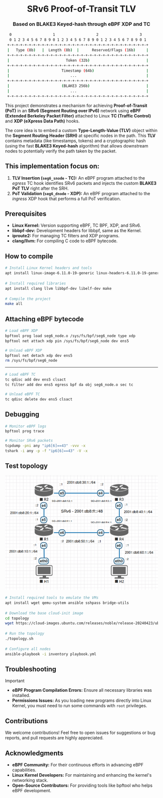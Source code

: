 <h1 align="center">SRv6 Proof-of-Transit TLV</h1>
<h3 align="center">Based on BLAKE3 Keyed-hash through eBPF XDP and TC</h3>

```bash
  0                   1                   2                   3
  0 1 2 3 4 5 6 7 8 9 0 1 2 3 4 5 6 7 8 9 0 1 2 3 4 5 6 7 8 9 0 1
 +-+-+-+-+-+-+-+-+-+-+-+-+-+-+-+-+-+-+-+-+-+-+-+-+-+-+-+-+-+-+-+-+
 |   Type (8b)   |  Length (8b)  |      Reserved/Flags (16b)     |
 +-+-+-+-+-+-+-+-+-+-+-+-+-+-+-+-+-+-+-+-+-+-+-+-+-+-+-+-+-+-+-+-+
 |                          Token (32b)                          |
 +-+-+-+-+-+-+-+-+-+-+-+-+-+-+-+-+-+-+-+-+-+-+-+-+-+-+-+-+-+-+-+-+
 |                        Timestamp (64b)                        |
 |                            ...                                |
 +-+-+-+-+-+-+-+-+-+-+-+-+-+-+-+-+-+-+-+-+-+-+-+-+-+-+-+-+-+-+-+-+
 |                        (BLAKE3 256b)                          |
 |                            ...                                |
 +-+-+-+-+-+-+-+-+-+-+-+-+-+-+-+-+-+-+-+-+-+-+-+-+-+-+-+-+-+-+-+-+
```

This project demonstrates a mechanism for achieving **Proof-of-Transit (PoT)** in an **SRv6 (Segment Routing over IPv6)** network using **eBPF  (Extended Berkeley Packet Filter)** attached to Linux **TC (Traffic Control)** and **XDP (eXpress Data Path)** hooks.

The core idea is to embed a custom **Type-Length-Value (TLV)** object within the **Segment Routing Header (SRH)** at specific nodes in the path. This **TLV** contains metadata (like timestamps, tokens) and a cryptographic hash (using the fast **BLAKE3 Keyed-hash** algorithm) that allows downstream nodes to potentially verify the path taken by the packet.

## This implementation focus on:

1.  **TLV Insertion (`seg6_snode` - TC):** An eBPF program attached to the *egress* TC hook identifies SRv6 packets and injects the custom **BLAKE3 PoT TLV** right after the SRH.
2.  **PoT Validation (`seg6_dnode` - XDP):** An eBPF program attached to the *ingress* XDP hook that performs a full PoT verification.

## Prerequisites

* **Linux Kernel:** Version supporting eBPF, TC BPF, XDP, and SRv6.
* **libbpf-dev:** Development headers for libbpf, same as the Kernel.
* **iproute2:** For managing TC filters and XDP programs.
* **clang/llvm:** For compiling C code to eBPF bytecode.

## How to compile

```bash
# Install Linux Kernel headers and tools
apt install linux-image-6.11.0-19-generic linux-headers-6.11.0-19-generic linux-tools-6.11.0-19-generic

# Install required libraries
apt install clang llvm libbpf-dev libelf-dev make

# Compile the project
make all
```

## Attaching eBPF bytecode

```bash
# Load eBPF XDP
bpftool prog load seg6_node.o /sys/fs/bpf/seg6_node type xdp
bpftool net attach xdp pin /sys/fs/bpf/seg6_node dev ens5
```

```bash
# Unload eBPF XDP
bpftool net detach xdp dev ens5
rm /sys/fs/bpf/seg6_node
```

---

```bash
# Load eBPF TC
tc qdisc add dev ens5 clsact
tc filter add dev ens5 egress bpf da obj seg6_node.o sec tc
```

```bash
# Unload eBPF TC
tc qdisc delete dev ens5 clsact
```

## Debugging

```bash
# Monitor eBPF logs
bpftool prog trace
```

```bash
# Monitor SRv6 packets
tcpdump -pni any "ip6[6]==43" -vvv -x
tshark -i any -p -f "ip6[6]==43" -V -x
```

## Test topology

<div align="center"><img src="topology/qemu-virtual-srv6.png" /></div>

```bash
# Install required tools to emulate the VMs
apt install wget qemu-system ansible sshpass bridge-utils

# Download the base cloud-init image
cd topology
wget https://cloud-images.ubuntu.com/releases/noble/release-20240423/ubuntu-24.04-server-cloudimg-amd64.img -O base.img

# Run the topology
./topology.sh

# Configure all nodes
ansible-playbook -i inventory playbook.yml
```

## Troubleshooting

> [!IMPORTANT]
>
> - **eBPF Program Compilation Errors:** Ensure all necessary libraries was installed.
> - **Permissions Issues:** As you loading new programs directly into Linux Kernel, you must need to run some commands with `root` privileges.

## Contributions

We welcome contributions! Feel free to open issues for suggestions or bug
reports, and pull requests are highly appreciated.

## Acknowledgments

- **eBPF Community:** For their continuous efforts in advancing eBPF capabilities.
- **Linux Kernel Developers:** For maintaining and enhancing the kernel's networking stack.
- **Open-Source Contributors:** For providing tools like bpftool who helps eBPF development.
